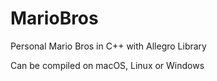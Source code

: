 # MarioBros
Personal Mario Bros in C++ with Allegro Library

Can be compiled on macOS, Linux or Windows